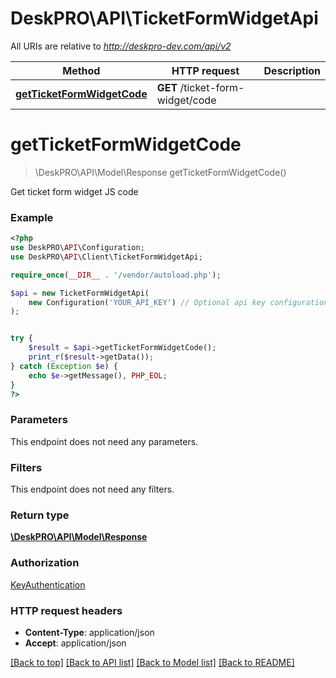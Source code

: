 # DeskPRO\API\TicketFormWidgetApi

All URIs are relative to *http://deskpro-dev.com/api/v2*

Method | HTTP request | Description
------------- | ------------- | -------------
[**getTicketFormWidgetCode**](TicketFormWidgetApi.md#getTicketFormWidgetCode) | **GET** /ticket-form-widget/code | 


# **getTicketFormWidgetCode**
> \DeskPRO\API\Model\Response getTicketFormWidgetCode()



Get ticket form widget JS code

### Example
```php
<?php
use DeskPRO\API\Configuration;
use DeskPRO\API\Client\TicketFormWidgetApi;

require_once(__DIR__ . '/vendor/autoload.php');

$api = new TicketFormWidgetApi(
    new Configuration('YOUR_API_KEY') // Optional api key configuration
);


try {
    $result = $api->getTicketFormWidgetCode();
    print_r($result->getData());
} catch (Exception $e) {
    echo $e->getMessage(), PHP_EOL;
}
?>
```

### Parameters
This endpoint does not need any parameters.


### Filters
This endpoint does not need any filters.


### Return type

[**\DeskPRO\API\Model\Response**](../Model/Response.md)

### Authorization

[KeyAuthentication](../../README.md#KeyAuthentication)

### HTTP request headers

 - **Content-Type**: application/json
 - **Accept**: application/json

[[Back to top]](#) [[Back to API list]](../../README.md#documentation-for-api-endpoints) [[Back to Model list]](../../README.md#documentation-for-models) [[Back to README]](../../README.md)


